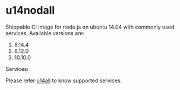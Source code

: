 u14nodall
================

Shippable CI image for node.js on ubuntu 14.04 with commonly used services. Available versions are:


  1.  6.14.4
  2.  8.12.0
  3.  10.10.0


Services:

Please refer [u14all](https://github.com/dry-dock/u14all) to know supported services.
